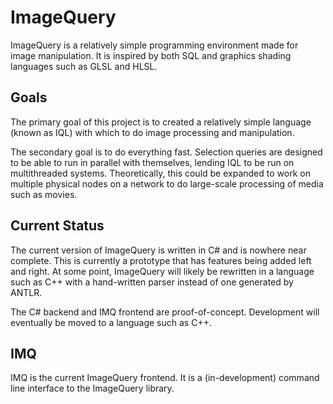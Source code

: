 # ImageQuery

ImageQuery is a relatively simple programming environment made for image manipulation. It is inspired
by both SQL and graphics shading languages such as GLSL and HLSL.

## Goals

The primary goal of this project is to created a relatively simple language (known as IQL) with which
to do image processing and manipulation.

The secondary goal is to do everything fast. Selection queries are designed to be able to run in
parallel with themselves, lending IQL to be run on multithreaded systems. Theoretically, this could be
expanded to work on multiple physical nodes on a network to do large-scale processing of media such as
movies.

## Current Status

The current version of ImageQuery is written in C# and is nowhere near complete. This is currently a
prototype that has features being added left and right. At some point, ImageQuery will likely be
rewritten in a language such as C++ with a hand-written parser instead of one generated by ANTLR.

The C# backend and IMQ frontend are proof-of-concept. Development will eventually be moved to a language
such as C++.

## IMQ

IMQ is the current ImageQuery frontend. It is a (in-development) command line interface to the
ImageQuery library.
